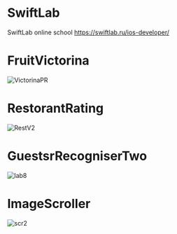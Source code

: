 # SwiftLab
SwiftLab online school https://swiftlab.ru/ios-developer/

# FruitVictorina

![VictorinaPR](https://user-images.githubusercontent.com/30910230/60824628-98b8a880-a1b2-11e9-8642-512d06c65edf.gif)



# RestorantRating

![RestV2](https://user-images.githubusercontent.com/30910230/60824589-86d70580-a1b2-11e9-895b-d9d7ac736f86.gif)

# GuestsrRecogniserTwo

![lab8](https://user-images.githubusercontent.com/30910230/61118673-dca4f980-a4a1-11e9-955f-313ee05654eb.gif)

# ImageScroller 

![scr2](https://user-images.githubusercontent.com/30910230/61274684-f3569380-a7b4-11e9-89b8-fbcf93bb71a8.gif)
